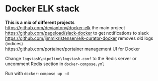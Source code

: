 # Docker ELK stack
**This is a mix of different projects**  
https://github.com/deviantony/docker-elk the main project  
https://github.com/pageload/slack-docker to get notifications to slack   
https://github.com/jimmikristensen/elk-curator-docker removes old logs (indices)  
https://github.com/portainer/portainer management UI for Docker
  
Change `logstash\pipeline\logstash.conf` to the Redis server or uncomment Redis section in `docker-compose.yml`

Run with `docker-compose up -d`
